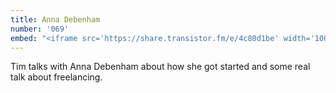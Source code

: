 ```yaml
---
title: Anna Debenham
number: '069'
embed: "<iframe src='https://share.transistor.fm/e/4c80d1be' width='100%' height='180' frameborder='0' scrolling='no' seamless='true'></iframe>"
---
```

Tim talks with Anna Debenham about how she got started and some real talk about freelancing.
